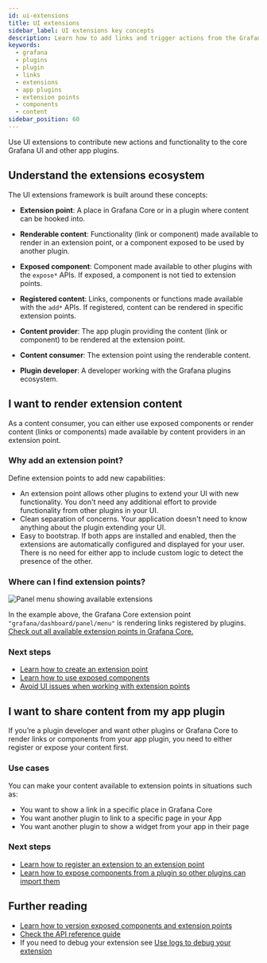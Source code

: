 ```yaml
---
id: ui-extensions
title: UI extensions
sidebar_label: UI extensions key concepts
description: Learn how to add links and trigger actions from the Grafana user interface by using UI Extensions in app plugins.
keywords:
  - grafana
  - plugins
  - plugin
  - links
  - extensions
  - app plugins
  - extension points
  - components
  - content
sidebar_position: 60
---
```


Use UI extensions to contribute new actions and functionality to the core Grafana UI and other app plugins.

## Understand the extensions ecosystem

The UI extensions framework is built around these concepts:

- **Extension point**: A place in Grafana Core or in a plugin where content can be hooked into.

- **Renderable content**: Functionality (link or component) made available to render in an extension point, or a component exposed to be used by another plugin.

- **Exposed component**: Component made available to other plugins with the `expose*` APIs. If exposed, a component is not tied to extension points.

- **Registered content**: Links, components or functions made available with the `add*` APIs. If registered, content can be rendered in specific extension points.

- **Content provider**: The app plugin providing the content (link or component) to be rendered at the extension point.

- **Content consumer**: The extension point using the renderable content.

- **Plugin developer**: A developer working with the Grafana plugins ecosystem.

## I want to render extension content

As a content consumer, you can either use exposed components or render content (links or components) made available by content providers in an extension point.

### Why add an extension point?

Define extension points to add new capabilities:

- An extension point allows other plugins to extend your UI with new functionality. You don't need any additional effort to provide functionality from other plugins in your UI.
- Clean separation of concerns. Your application doesn't need to know anything about the plugin extending your UI.
- Easy to bootstrap. If both apps are installed and enabled, then the extensions are automatically configured and displayed for your user. There is no need for either app to include custom logic to detect the presence of the other.

### Where can I find extension points?

![Panel menu showing available extensions](/img/ui-extension-example.gif)

In the example above, the Grafana Core extension point `"grafana/dashboard/panel/menu"` is rendering links registered by plugins. [Check out all available extension points in Grafana Core.](../reference/ui-extensions-reference/extension-points.md)

### Next steps

- [Learn how to create an extension point](../how-to-guides/ui-extensions/create-an-extension-point.md)
- [Learn how to use exposed components](../how-to-guides/ui-extensions/use-an-exposed-component.md)
- [Avoid UI issues when working with extension points](../how-to-guides/ui-extensions/degregate-ui.md)

## I want to share content from my app plugin

If you’re a plugin developer and want other plugins or Grafana Core to render links or components from your app plugin, you need to either register or expose your content first.

### Use cases

You can make your content available to extension points in situations such as:

- You want to show a link in a specific place in Grafana Core
- You want another plugin to link to a specific page in your App
- You want another plugin to show a widget from your app in their page

### Next steps

- [Learn how to register an extension to an extension point](../how-to-guides/ui-extensions/register-an-extension.md)
- [Learn how to expose components from a plugin so other plugins can import them](../how-to-guides/ui-extensions/expose-a-component.md)

## Further reading

- [Learn how to version exposed components and extension points](../how-to-guides/ui-extensions/versioning-extensions.md)
- [Check the API reference guide](../reference/ui-extensions-reference/ui-extensions.md)
- If you need to debug your extension see [Use logs to debug your extension](../how-to-guides/ui-extensions/debug-logs.md)
